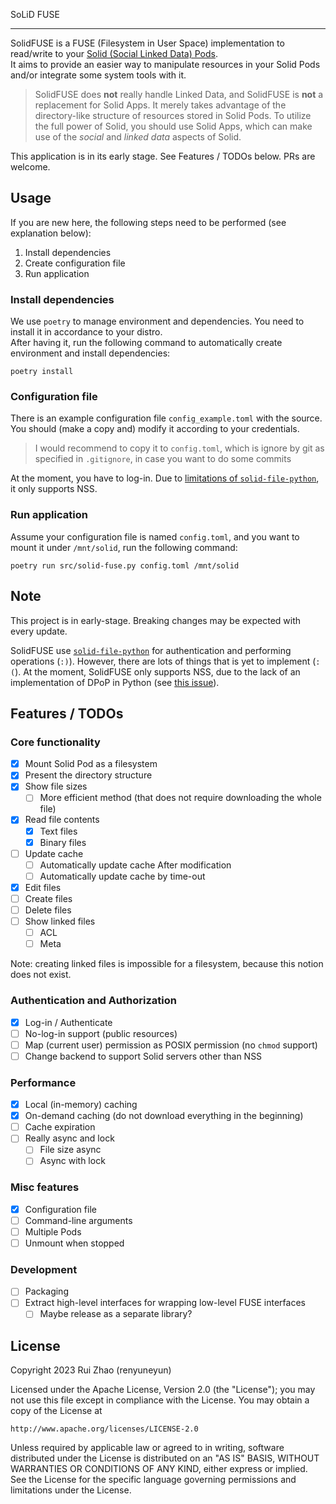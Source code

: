 SoLiD FUSE
- - - - - -

SolidFUSE is a FUSE (Filesystem in User Space) implementation to read/write to your [Solid (Social Linked Data) Pods](https://solidproject.org/).  
It aims to provide an easier way to manipulate resources in your Solid Pods and/or integrate some system tools with it.

> SolidFUSE does **not** really handle Linked Data, and SolidFUSE is **not** a replacement for Solid Apps. It merely takes advantage of the directory-like structure of resources stored in Solid Pods. To utilize the full power of Solid, you should use Solid Apps, which can make use of the *social* and *linked data* aspects of Solid.

This application is in its early stage. See Features / TODOs below. PRs are welcome.

## Usage

If you are new here, the following steps need to be performed (see explanation below):

1. Install dependencies
2. Create configuration file
3. Run application

### Install dependencies

We use `poetry` to manage environment and dependencies. You need to install it in accordance to your distro.  
After having it, run the following command to automatically create environment and install dependencies:

```
poetry install
```

### Configuration file

There is an example configuration file `config_example.toml` with the source. You should (make a copy and) modify it according to your credentials.

> I would recommend to copy it to `config.toml`, which is ignore by git as specified in `.gitignore`, in case you want to do some commits

At the moment, you have to log-in. Due to [limitations of `solid-file-python`](https://github.com/twonote/solid-file-python/pull/33), it only supports NSS.

### Run application

Assume your configuration file is named `config.toml`, and you want to mount it under `/mnt/solid`, run the following command:

```
poetry run src/solid-fuse.py config.toml /mnt/solid
```

## Note

This project is in early-stage. Breaking changes may be expected with every update.

SolidFUSE use [`solid-file-python`](https://github.com/twonote/solid-file-python) for authentication and performing operations (`:)`). However, there are lots of things that is yet to implement (`:(`). At the moment, SolidFUSE only supports NSS, due to the lack of an implementation of DPoP in Python (see [this issue](https://github.com/twonote/solid-file-python/pull/33)).

## Features / TODOs

### Core functionality

- [x] Mount Solid Pod as a filesystem
- [x] Present the directory structure
- [x] Show file sizes
    - [ ] More efficient method (that does not require downloading the whole file)
- [x] Read file contents
    - [x] Text files
    - [x] Binary files
- [ ] Update cache
    - [ ] Automatically update cache After modification
    - [ ] Automatically update cache by time-out
- [x] Edit files
- [ ] Create files
- [ ] Delete files
- [ ] Show linked files
    - [ ] ACL
    - [ ] Meta

Note: creating linked files is impossible for a filesystem, because this notion does not exist.

### Authentication and Authorization

- [x] Log-in / Authenticate
- [ ] No-log-in support (public resources)
- [ ] Map (current user) permission as POSIX permission (no `chmod` support)
- [ ] Change backend to support Solid servers other than NSS

### Performance

- [x] Local (in-memory) caching
- [x] On-demand caching (do not download everything in the beginning)
- [ ] Cache expiration
- [ ] Really async and lock
    - [ ] File size async
    - [ ] Async with lock

### Misc features

- [x] Configuration file
- [ ] Command-line arguments
- [ ] Multiple Pods
- [ ] Unmount when stopped

### Development

- [ ] Packaging
- [ ] Extract high-level interfaces for wrapping low-level FUSE interfaces
    - [ ] Maybe release as a separate library?

## License

Copyright 2023 Rui Zhao (renyuneyun)

Licensed under the Apache License, Version 2.0 (the "License");
you may not use this file except in compliance with the License.
You may obtain a copy of the License at

    http://www.apache.org/licenses/LICENSE-2.0

Unless required by applicable law or agreed to in writing, software
distributed under the License is distributed on an "AS IS" BASIS,
WITHOUT WARRANTIES OR CONDITIONS OF ANY KIND, either express or implied.
See the License for the specific language governing permissions and
limitations under the License.
